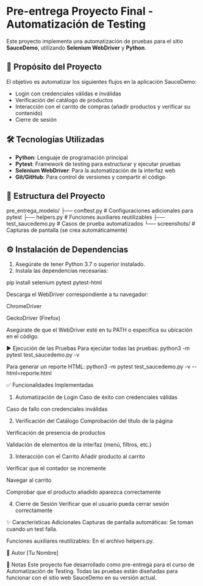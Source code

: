 # Pre-entrega Proyecto Final - Automatización de Testing

Este proyecto implementa una automatización de pruebas para el sitio **SauceDemo**, utilizando **Selenium WebDriver** y **Python**.

## 🎯 Propósito del Proyecto

El objetivo es automatizar los siguientes flujos en la aplicación SauceDemo:

- Login con credenciales válidas e inválidas
- Verificación del catálogo de productos
- Interacción con el carrito de compras (añadir productos y verificar su contenido)
- Cierre de sesión

## 🛠️ Tecnologías Utilizadas

- **Python**: Lenguaje de programación principal
- **Pytest**: Framework de testing para estructurar y ejecutar pruebas
- **Selenium WebDriver**: Para la automatización de la interfaz web
- **Git/GitHub**: Para control de versiones y compartir el código

## 📁 Estructura del Proyecto

pre_entrega_modelo/
├── conftest.py # Configuraciones adicionales para pytest
├── helpers.py # Funciones auxiliares reutilizables
├── test_saucedemo.py # Casos de prueba automatizados
└── screenshots/ # Capturas de pantalla (se crea automáticamente)

## ⚙️ Instalación de Dependencias

1. Asegúrate de tener Python 3.7 o superior instalado.
2. Instala las dependencias necesarias:

pip install selenium pytest pytest-html

Descarga el WebDriver correspondiente a tu navegador:

ChromeDriver

GeckoDriver (Firefox)

Asegúrate de que el WebDriver esté en tu PATH o especifica su ubicación en el código.

▶️ Ejecución de las Pruebas
Para ejecutar todas las pruebas:
python3 -m pytest test_saucedemo.py -v

Para generar un reporte HTML:
python3 -m pytest test_saucedemo.py -v --html=reporte.html

✅ Funcionalidades Implementadas

1. Automatización de Login
   Caso de éxito con credenciales válidas

Caso de fallo con credenciales inválidas

2. Verificación del Catálogo
   Comprobación del título de la página

Verificación de presencia de productos

Validación de elementos de la interfaz (menú, filtros, etc.)

3. Interacción con el Carrito
   Añadir producto al carrito

Verificar que el contador se incremente

Navegar al carrito

Comprobar que el producto añadido aparezca correctamente

4. Cierre de Sesión
   Verificar que el usuario pueda cerrar sesión correctamente

✨ Características Adicionales
Capturas de pantalla automáticas: Se toman cuando un test falla.

Funciones auxiliares reutilizables: En el archivo helpers.py.

👤 Autor
[Tu Nombre]

📝 Notas
Este proyecto fue desarrollado como pre-entrega para el curso de Automatización de Testing.
Todas las pruebas están diseñadas para funcionar con el sitio web SauceDemo en su versión actual.
